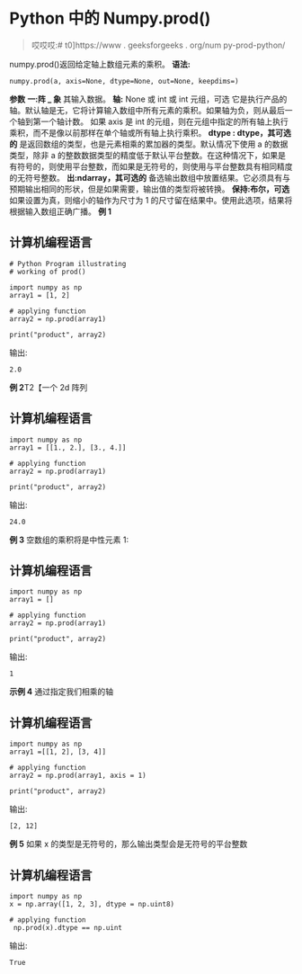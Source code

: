 # Python 中的 Numpy.prod()

> 哎哎哎:# t0]https://www . geeksforgeeks . org/num py-prod-python/

numpy.prod()返回给定轴上数组元素的乘积。
**语法:**

```
numpy.prod(a, axis=None, dtype=None, out=None, keepdims=)
```

**参数**
**一:阵 _ 象**
其输入数据。
**轴:** None 或 int 或 int 元组，可选
它是执行产品的轴。默认轴是无，它将计算输入数组中所有元素的乘积。如果轴为负，则从最后一个轴到第一个轴计数。
如果 axis 是 int 的元组，则在元组中指定的所有轴上执行乘积，而不是像以前那样在单个轴或所有轴上执行乘积。
**dtype : dtype，其可选的**
是返回数组的类型，也是元素相乘的累加器的类型。默认情况下使用 a 的数据类型，除非 a 的整数数据类型的精度低于默认平台整数。在这种情况下，如果是有符号的，则使用平台整数，而如果是无符号的，则使用与平台整数具有相同精度的无符号整数。
**出:ndarray，其可选的**
备选输出数组中放置结果。它必须具有与预期输出相同的形状，但是如果需要，输出值的类型将被转换。
**保持:布尔，可选**
如果设置为真，则缩小的轴作为尺寸为 1 的尺寸留在结果中。使用此选项，结果将根据输入数组正确广播。
**例 1**

## 计算机编程语言

```
# Python Program illustrating
# working of prod()

import numpy as np
array1 = [1, 2]

# applying function
array2 = np.prod(array1)

print("product", array2)
```

输出:

```
2.0
```

**例 2**T2【一个 2d 阵列

## 计算机编程语言

```
import numpy as np
array1 = [[1., 2.], [3., 4.]]

# applying function
array2 = np.prod(array1)

print("product", array2)
```

输出:

```
24.0
```

**例 3**
空数组的乘积将是中性元素 1:

## 计算机编程语言

```
import numpy as np
array1 = []

# applying function
array2 = np.prod(array1)

print("product", array2)
```

输出:

```
1
```

**示例 4**
通过指定我们相乘的轴

## 计算机编程语言

```
import numpy as np
array1 =[[1, 2], [3, 4]]

# applying function
array2 = np.prod(array1, axis = 1)

print("product", array2)
```

输出:

```
[2, 12]
```

**例 5**
如果 x 的类型是无符号的，那么输出类型会是无符号的平台整数

## 计算机编程语言

```
import numpy as np
x = np.array([1, 2, 3], dtype = np.uint8)

# applying function
 np.prod(x).dtype == np.uint
```

输出:

```
True
```